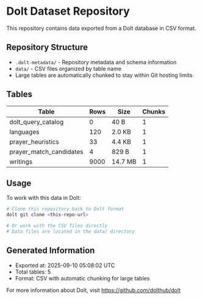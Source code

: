 # Dolt Dataset Repository

This repository contains data exported from a Dolt database in CSV format.

## Repository Structure

- `.dolt-metadata/` - Repository metadata and schema information
- `data/` - CSV files organized by table name
- Large tables are automatically chunked to stay within Git hosting limits

## Tables

| Table | Rows | Size | Chunks |
|-------|------|------|--------|
| dolt_query_catalog | 0 | 40 B | 1 |
| languages | 120 | 2.0 KB | 1 |
| prayer_heuristics | 33 | 4.4 KB | 1 |
| prayer_match_candidates | 4 | 829 B | 1 |
| writings | 9000 | 14.7 MB | 1 |

## Usage

To work with this data in Dolt:

```bash
# Clone this repository back to Dolt format
dolt git clone <this-repo-url>

# Or work with the CSV files directly
# Data files are located in the data/ directory
```

## Generated Information

- Exported at: 2025-09-10 05:08:02 UTC
- Total tables: 5
- Format: CSV with automatic chunking for large tables

For more information about Dolt, visit https://github.com/dolthub/dolt
